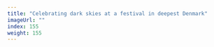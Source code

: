 ```yaml
---
title: "Celebrating dark skies at a festival in deepest Denmark"
imageUrl: ""
index: 155
weight: 155
---
```


